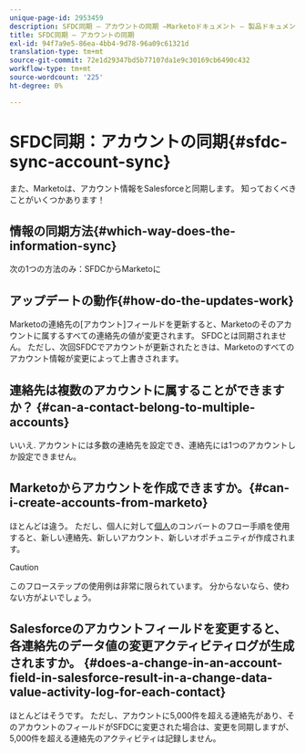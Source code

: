 ```yaml
---
unique-page-id: 2953459
description: SFDC同期 — アカウントの同期 —Marketoドキュメント — 製品ドキュメント
title: SFDC同期 — アカウントの同期
exl-id: 94f7a9e5-86ea-4bb4-9d78-96a09c61321d
translation-type: tm+mt
source-git-commit: 72e1d29347bd5b77107da1e9c30169cb6490c432
workflow-type: tm+mt
source-wordcount: '225'
ht-degree: 0%

---
```


# SFDC同期：アカウントの同期{#sfdc-sync-account-sync}

また、Marketoは、アカウント情報をSalesforceと同期します。 知っておくべきことがいくつかあります！

## 情報の同期方法{#which-way-does-the-information-sync}

次の1つの方法のみ：SFDCからMarketoに

## アップデートの動作{#how-do-the-updates-work}

Marketoの連絡先の[アカウント]フィールドを更新すると、Marketoのそのアカウントに属するすべての連絡先の値が変更されます。 SFDCとは同期されません。 ただし、次回SFDCでアカウントが更新されたときは、Marketoのすべてのアカウント情報が変更によって上書きされます。

## 連絡先は複数のアカウントに属することができますか？ {#can-a-contact-belong-to-multiple-accounts}

いいえ. アカウントには多数の連絡先を設定でき、連絡先には1つのアカウントしか設定できません。

## Marketoからアカウントを作成できますか。{#can-i-create-accounts-from-marketo}

ほとんどは違う。 ただし、個人に対して[個人](/help/marketo/product-docs/core-marketo-concepts/smart-campaigns/flow-actions/convert-person.md)のコンバートのフロー手順を使用すると、新しい連絡先、新しいアカウント、新しいオポチュニティが作成されます。

>[!CAUTION]
>
>このフローステップの使用例は非常に限られています。 分からないなら、使わない方がよいでしょう。

## Salesforceのアカウントフィールドを変更すると、各連絡先のデータ値の変更アクティビティログが生成されますか。 {#does-a-change-in-an-account-field-in-salesforce-result-in-a-change-data-value-activity-log-for-each-contact}

ほとんどはそうです。 ただし、アカウントに5,000件を超える連絡先があり、そのアカウントのフィールドがSFDCに変更された場合は、変更を同期しますが、5,000件を超える連絡先のアクティビティは記録しません。
